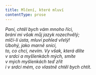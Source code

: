 ```yaml
---
title: Mlčení, které mluví
contentType: prose
---
```


_Paní, chtěl bych vám mnoho říci,  
brání mi však můj jazyk rozechvělý;  
mlčí-li ústa, mluví pohled vřelý!  
Ubohý, jako marně snící,  
to, co chci, nevím. Vy však, která dlíte  
v srdci a myšlenkách mých, smíte  
v mých myšlenkách teď zřít  
i v srdci mém, co vlastně chtěl bych chtít._
